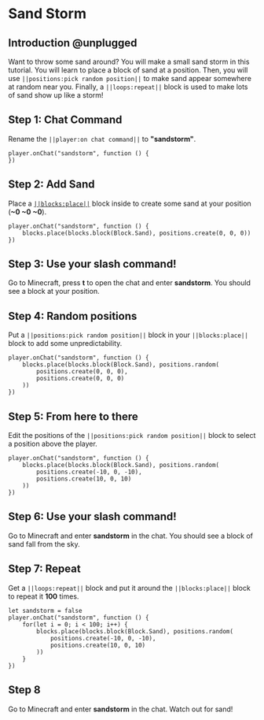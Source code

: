 # Sand Storm

## Introduction @unplugged

Want to throw some sand around? You will make a small sand storm in this tutorial. You will learn to place a block of sand at a position. Then, you will use `||positions:pick random position||` to make sand appear somewhere at random near you. Finally, a `||loops:repeat||` block is used to make lots of sand show up like a storm!

## Step 1: Chat Command

Rename the `||player:on chat command||` to **"sandstorm"**.

```blocks
player.onChat("sandstorm", function () {
})
```

## Step 2: Add Sand

Place a [`||blocks:place||`](/reference/blocks/place) block inside to create some sand at your position (**~0 ~0 ~0**).

```blocks
player.onChat("sandstorm", function () {
    blocks.place(blocks.block(Block.Sand), positions.create(0, 0, 0))
})
```

## Step 3: Use your slash command!

Go to Minecraft, press **t** to open the chat and enter **sandstorm**. You should see a block at your position.

## Step 4: Random positions

Put a `||positions:pick random position||` block in your `||blocks:place||` block to add some unpredictability.

```blocks
player.onChat("sandstorm", function () {
    blocks.place(blocks.block(Block.Sand), positions.random(
        positions.create(0, 0, 0),
        positions.create(0, 0, 0)
    ))
})
```

## Step 5: From here to there

Edit the positions of the `||positions:pick random position||` block to select a position above the player.

```blocks
player.onChat("sandstorm", function () {
    blocks.place(blocks.block(Block.Sand), positions.random(
        positions.create(-10, 0, -10),
        positions.create(10, 0, 10)
    ))
})
```

## Step 6: Use your slash command!

Go to Minecraft and enter **sandstorm** in the chat. You should see a block of sand fall from the sky.

## Step 7: Repeat

Get a `||loops:repeat||` block and put it around the `||blocks:place||` block to repeat it **100** times.

```blocks
let sandstorm = false
player.onChat("sandstorm", function () {
    for(let i = 0; i < 100; i++) {
        blocks.place(blocks.block(Block.Sand), positions.random(
            positions.create(-10, 0, -10),
            positions.create(10, 0, 10)
        ))
    }
})
```

## Step 8

Go to Minecraft and enter **sandstorm** in the chat. Watch out for sand!